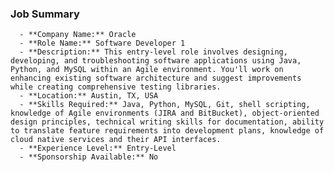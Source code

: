 ### Job Summary
      - **Company Name:** Oracle
      - **Role Name:** Software Developer 1
      - **Description:** This entry-level role involves designing, developing, and troubleshooting software applications using Java, Python, and MySQL within an Agile environment. You'll work on enhancing existing software architecture and suggest improvements while creating comprehensive testing libraries.
      - **Location:** Austin, TX, USA
      - **Skills Required:** Java, Python, MySQL, Git, shell scripting, knowledge of Agile environments (JIRA and BitBucket), object-oriented design principles, technical writing skills for documentation, ability to translate feature requirements into development plans, knowledge of cloud native services and their API interfaces.
      - **Experience Level:** Entry-Level
      - **Sponsorship Available:** No
      